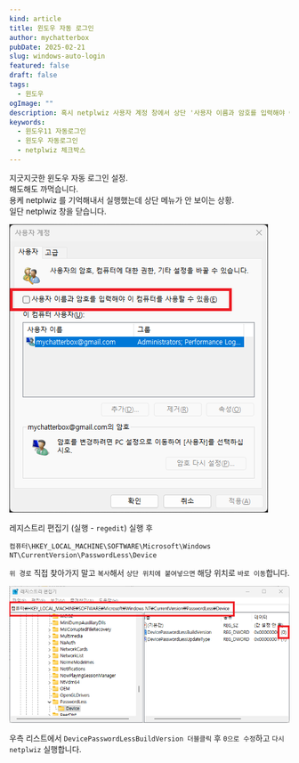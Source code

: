 ```yaml
---
kind: article
title: 윈도우 자동 로그인
author: mychatterbox
pubDate: 2025-02-21
slug: windows-auto-login
featured: false
draft: false
tags:
  - 윈도우
ogImage: ""
description: 혹시 netplwiz 사용자 계정 창에서 상단 '사용자 이름과 암호를 입력해야 이 컴퓨터를 사용할 수 있음(E)' 메뉴가 안 보입니까?
keywords:
  - 윈도우11 자동로그인
  - 윈도우 자동로그인
  - netplwiz 체크박스
---
```


지긋지긋한 윈도우 자동 로그인 설정.  
해도해도 까먹습니다.  
용케 netplwiz 를 기억해내서 실행했는데 상단 메뉴가 안 보이는 상황.  
일단 netplwiz 창을 닫습니다.  

![netplwiz](../../assets/blog-images/2025/windows-auto-login_1.png)  

레지스트리 편집기 (실행 - `regedit`) 실행 후  
```
컴퓨터\HKEY_LOCAL_MACHINE\SOFTWARE\Microsoft\Windows NT\CurrentVersion\PasswordLess\Device
```

`위 경로` 직접 찾아가지 말고 `복사`해서 `상단 위치에 붙여넣으면` 해당 위치로 `바로 이동`합니다.

![regedit](../../assets/blog-images/2025/windows-auto-login_2.png)  

우측 리스트에서 `DevicePasswordLessBuildVersion 더블클릭` 후 `0으로 수정`하고 `다시 netplwiz` 실행합니다.